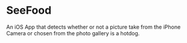 # SeeFood

An iOS App that detects whether or not a picture take from the iPhone Camera or chosen from the photo gallery is a hotdog.
